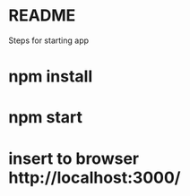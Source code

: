 # README

Steps for starting app

# npm install

# npm start

# insert to browser http://localhost:3000/